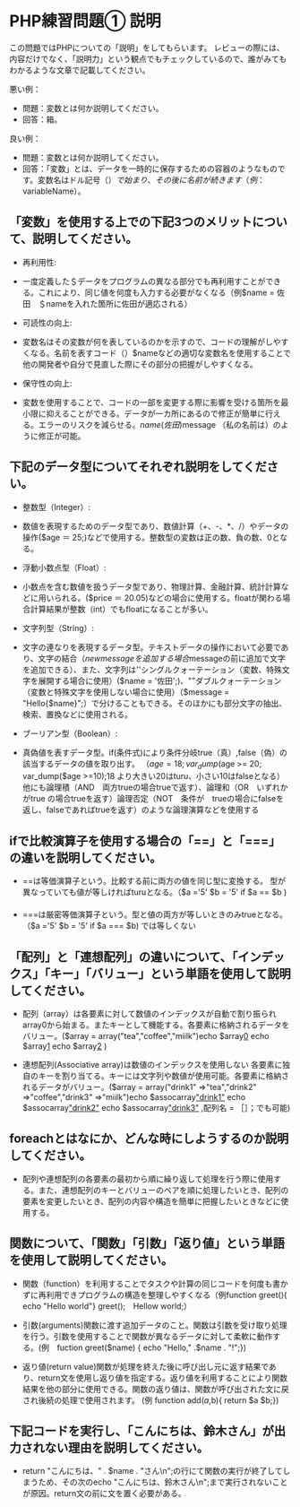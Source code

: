 # PHP練習問題① 説明
この問題ではPHPについての「説明」をしてもらいます。
レビューの際には、内容だけでなく、「説明力」という観点でもチェックしているので、誰がみてもわかるような文章で記載してください。

悪い例：
- 問題：変数とは何か説明してください。
- 回答：箱。

良い例：
- 問題：変数とは何か説明してください。
- 回答：「変数」とは、データを一時的に保存するための容器のようなものです。変数名はドル記号（$）で始まり、その後に名前が続きます（例：$variableName）。

## 「変数」を使用する上での下記3つのメリットについて、説明してください。

- 再利用性: 
- 一度定義した＄データをプログラムの異なる部分でも再利用すことができる。これにより、同じ値を何度も入力する必要がなくなる（例$name = 佐田　＄nameを入れた箇所に佐田が適応される）

- 可読性の向上:
- 変数名はその変数が何を表しているのかを示すので、コードの理解がしやすくなる。名前を表すコード（）$nameなどの適切な変数名を使用することで他の開発者や自分で見直した際にその部分の把握がしやすくなる。

- 保守性の向上: 
- 変数を使用することで、コードの一部を変更する際に影響を受ける箇所を最小限に抑えることができる。データが一カ所にあるので修正が簡単に行える。エラーのリスクを減らせる。$name (佐田)$message （私の名前は）のように修正が可能。
　
## 下記のデータ型についてそれぞれ説明をしてください。
- 整数型（Integer）: 
- 数値を表現するためのデータ型であり、数値計算（+、-、*、/）やデータの操作($age ＝ 25;)などで使用する。整数型の変数は正の数、負の数、0となる。

- 浮動小数点型（Float）:
- 小数点を含む数値を扱うデータ型であり、物理計算、金融計算、統計計算などに用いられる。($price ＝ 20.05)などの場合に使用する。floatが関わる場合計算結果が整数（int）でもfloatになることが多い。

- 文字列型（String）:
- 文字の連なりを表現するデータ型。テキストデータの操作において必要であり、文字の結合（$newmessageを追加する場合$messageの前に追加で文字を追加できる）、また、文字列は''シングルクォーテーション（変数、特殊文字を展開する場合に使用）($name = '佐田';)、""ダブルクォーテーション（変数と特殊文字を使用しない場合に使用）（$message = "Hello{$name}";）で分けることもできる。そのほかにも部分文字の抽出、検索、置換などに使用される。
 
- ブーリアン型（Boolean）: 
- 真偽値を表すデータ型。if(条件式)により条件分岐true（真）,false（偽）の該当するデータの値を取り出す。
 （$age = 18;var_dump($age >= 20; var_dump($age >=10);18   より大きい20はturu、小さい10はfalseとなる）他にも論理積（AND　両方trueの場合trueで返す）、論理和（OR　いずれかがtrue の場合trueを返す）論理否定（NOT　条件が　trueの場合にfalseを返し、falseであればtrueを返す）のような論理演算などを使用する

## ifで比較演算子を使用する場合の「==」と「===」の違いを説明してください。

- ==は等価演算子という。比較する前に両方の値を同じ型に変換する。
 型が異なっていても値が等しければturuとなる。（$a ='5' $b = '5'
if $a == $b ) 
　
- ===は厳密等価演算子という。型と値の両方が等しいときのみtrueとなる。（$a ='5' $b = '5'
if $a === $b) では等しくない 

## 「配列」と「連想配列」の違いについて、「インデックス」「キー」「バリュー」という単語を使用して説明してください。
- 配列（array）は各要素に対して数値のインデックスが自動で割り振られarray0から始まる。またキーとして機能する。各要素に格納されるデータをバリュー。($array = array("tea","coffee","miilk")echo $array[0](tea) echo $array[1](coffee) echo $array[2](milk) )

- 連想配列(Associative array)は数値のインデックスを使用しない
各要素に独自のキーを割り当てる。キーには文字列や数値が使用可能。各要素に格納されるデータがバリュー。($array = array("drink1" =>"tea","drink2" =>"coffee","drink3" =>"miilk")echo $assocarray["drink1"](tea) echo $assocarray["drink2"](coffee) echo $assocarray["drink3"](milk) ,配列名 = ［］；でも可能)

## foreachとはなにか、どんな時にしようするのか説明してください。
- 配列や連想配列の各要素の最初から順に繰り返して処理を行う際に使用する。また、連想配列のキーとバリューのペアを順に処理したいとき、配列の要素を変更したいとき、配列の内容や構造を簡単に把握したいときなどに使用する。
　　 
## 関数について、「関数」「引数」「返り値」という単語を使用して説明してください。
- 関数（function）を利用することでタスクや計算の同じコードを何度も書かずに再利用できプログラムの構造を整理しやすくなる（例function greet(){ echo "Hello world"} greet();　Hellow world;）
 
- 引数(arguments)関数に渡す追加データのこと。関数は引数を受け取り処理を行う。引数を使用することで関数が異なるデータに対して柔軟に動作する。(例　fuction greet($name) { echo "Hello," .$name . "!";})

- 返り値(return value)関数が処理を終えた後に呼び出し元に返す結果であり、return文を使用し返り値を指定する。返り値を利用することにより関数結果を他の部分に使用できる。関数の返り値は、関数が呼び出された文に戻され後続の処理で使用されます。
(例 function add($a,$b){ return $a $b;})

## 下記コードを実行し、「こんにちは、鈴木さん」が出力されない理由を説明してください。

<?php
function hello($name)
{
    echo "こんにちは、田中さん\n";
    return "こんにちは、" . $name . "さん\n";
    echo "こんにちは、鈴木さん\n";
}

$name = "佐藤";
echo hello($name);
?>

- return "こんにちは、" . $name . "さん\n";の行にて関数の実行が終了してしまうため、その次のecho "こんにちは、鈴木さん\n";まで実行されないことが原因。return文の前に文を置く必要がある。

<?php
function hello($name)
{
    echo "こんにちは、田中さん\n";
    echo "こんにちは、鈴木さん\n";
    return "こんにちは、" . $name . "さん\n";
}

$name = "佐藤";
echo hello($name);
?>
